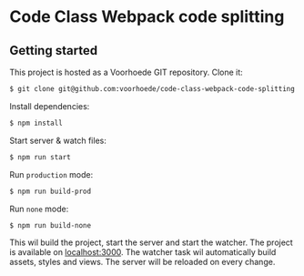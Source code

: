 # Code Class Webpack code splitting

## Getting started

This project is hosted as a Voorhoede GIT repository. Clone it:

``` bash
$ git clone git@github.com:voorhoede/code-class-webpack-code-splitting.git
```

Install dependencies:

``` bash
$ npm install
```

Start server & watch files:

``` bash
$ npm run start
```

Run `production` mode:

``` bash
$ npm run build-prod
```

Run `none` mode:

``` bash
$ npm run build-none
```

This wil build the project, start the server and start the watcher. The project is available on [localhost:3000](http://localhost:3000). The watcher task wil automatically build assets, styles and views. The server will be reloaded on every change.
